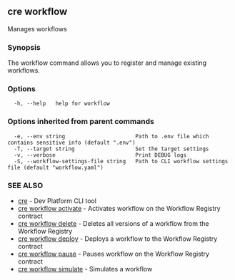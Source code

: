 ## cre workflow

Manages workflows

### Synopsis

The workflow command allows you to register and manage existing workflows.

### Options

```
  -h, --help   help for workflow
```

### Options inherited from parent commands

```
  -e, --env string                      Path to .env file which contains sensitive info (default ".env")
  -T, --target string                   Set the target settings
  -v, --verbose                         Print DEBUG logs
  -S, --workflow-settings-file string   Path to CLI workflow settings file (default "workflow.yaml")
```

### SEE ALSO

* [cre](cre.md)	 - Dev Platform CLI tool
* [cre workflow activate](cre_workflow_activate.md)	 - Activates workflow on the Workflow Registry contract
* [cre workflow delete](cre_workflow_delete.md)	 - Deletes all versions of a workflow from the Workflow Registry
* [cre workflow deploy](cre_workflow_deploy.md)	 - Deploys a workflow to the Workflow Registry contract
* [cre workflow pause](cre_workflow_pause.md)	 - Pauses workflow on the Workflow Registry contract
* [cre workflow simulate](cre_workflow_simulate.md)	 - Simulates a workflow

